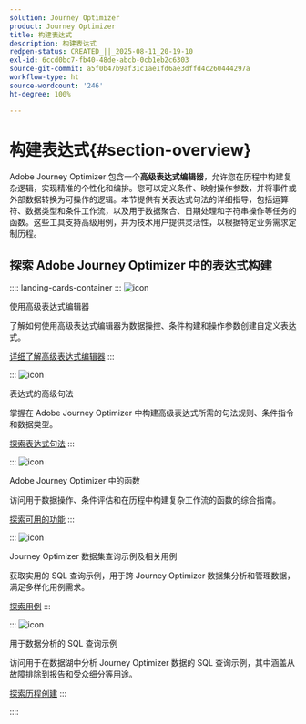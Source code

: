 ```yaml
---
solution: Journey Optimizer
product: Journey Optimizer
title: 构建表达式
description: 构建表达式
redpen-status: CREATED_||_2025-08-11_20-19-10
exl-id: 6ccd0bc7-fb40-48de-abcb-0cb1eb2c6303
source-git-commit: a5f0b47b9af31c1ae1fd6ae3dffd4c260444297a
workflow-type: ht
source-wordcount: '246'
ht-degree: 100%

---
```


# 构建表达式{#section-overview}

Adobe Journey Optimizer 包含一个&#x200B;**高级表达式编辑器**，允许您在历程中构建复杂逻辑，实现精准的个性化和编排。您可以定义条件、映射操作参数，并将事件或外部数据转换为可操作的逻辑。本节提供有关表达式句法的详细指导，包括运算符、数据类型和条件工作流，以及用于数据聚合、日期处理和字符串操作等任务的函数。这些工具支持高级用例，并为技术用户提供灵活性，以根据特定业务需求定制历程。

## 探索 Adobe Journey Optimizer 中的表达式构建

:::: landing-cards-container
:::
![icon](https://cdn.experienceleague.adobe.com/icons/screwdriver-wrench.svg)

使用高级表达式编辑器

了解如何使用高级表达式编辑器为数据操控、条件构建和操作参数创建自定义表达式。

[详细了解高级表达式编辑器](../using/building-journeys/expression/expressionadvanced.md)
:::

:::
![icon](https://cdn.experienceleague.adobe.com/icons/code-branch.svg)

表达式的高级句法

掌握在 Adobe Journey Optimizer 中构建高级表达式所需的句法规则、条件指令和数据类型。

[探索表达式句法](syntax-landing-page.md)
:::

:::
![icon](https://cdn.experienceleague.adobe.com/icons/puzzle-piece.svg)

Adobe Journey Optimizer 中的函数

访问用于数据操作、条件评估和在历程中构建复杂工作流的函数的综合指南。

[探索可用的功能](main-functions-journey-landing-page.md)
:::


:::
![icon](https://cdn.experienceleague.adobe.com/icons/bullseye.svg)

Journey Optimizer 数据集查询示例及相关用例

获取实用的 SQL 查询示例，用于跨 Journey Optimizer 数据集分析和管理数据，满足多样化用例需求。

[探索用例](../using/data/datasets-query-examples.md)
:::

:::
![icon](https://cdn.experienceleague.adobe.com/icons/list-check.svg)

用于数据分析的 SQL 查询示例

访问用于在数据湖中分析 Journey Optimizer 数据的 SQL 查询示例，其中涵盖从故障排除到报告和受众细分等用途。

[探索历程创建](../using/reports/query-examples.md)
:::


::::
